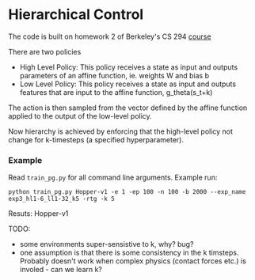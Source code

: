 # Hierarchical Control

The code is built on homework 2 of Berkeley's CS 294 [course](https://www.rll.berkeley.edu/deeprlcourse)

There are two policies 
- High Level Policy: This policy receives a state as input and outputs parameters of an affine function, ie. weights W and bias b 
- Low Level Policy: This policy receives a state as input and outputs features that are input to the affine function, g_theta(s_t+k)

The action is then sampled from the vector defined by the affine function applied to the output of the low-level policy.

Now hierarchy is achieved by enforcing that the high-level policy not change for k-timesteps (a specified hyperparameter).

### Example
Read `train_pg.py` for all command line arguments. Example run:
```
python train_pg.py Hopper-v1 -e 1 -ep 100 -n 100 -b 2000 --exp_name exp3_hl1-6_ll1-32_k5 -rtg -k 5
```
Resuts:
Hopper-v1



TODO:
- some environments super-sensistive to k, why? bug?
- one assumption is that there is some consistency in the k timsteps. Probably doesn't work when complex physics (contact forces etc.) is involed - can we learn k?


